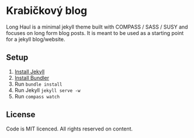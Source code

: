 # Krabičkový blog

Long Haul is a minimal jekyll theme built with COMPASS / SASS / SUSY and focuses on long form blog posts. It is meant to be used as a starting point for a jekyll blog/website.

## Setup

1. [Install Jekyll](http://jekyllrb.com)
2. [Install Bundler](http://bundler.io/)
3. Run `bundle install`
4. Run Jekyll `jekyll serve -w`
5. Run `compass watch`

## License

Code is MIT licenced. All rights reserved on content.
